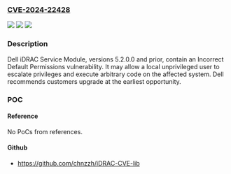 ### [CVE-2024-22428](https://cve.mitre.org/cgi-bin/cvename.cgi?name=CVE-2024-22428)
![](https://img.shields.io/static/v1?label=Product&message=iDRAC%20Service%20Module%20(iSM)&color=blue)
![](https://img.shields.io/static/v1?label=Version&message=0%3C%3D%20%20iSM%205.2.0.0%20&color=brighgreen)
![](https://img.shields.io/static/v1?label=Vulnerability&message=CWE-276%3A%20Incorrect%20Default%20Permissions&color=brighgreen)

### Description

Dell iDRAC Service Module, versions 5.2.0.0 and prior, contain an Incorrect Default Permissions vulnerability. It may allow a local unprivileged user to escalate privileges and execute arbitrary code on the affected system. Dell recommends customers upgrade at the earliest opportunity.

### POC

#### Reference
No PoCs from references.

#### Github
- https://github.com/chnzzh/iDRAC-CVE-lib


